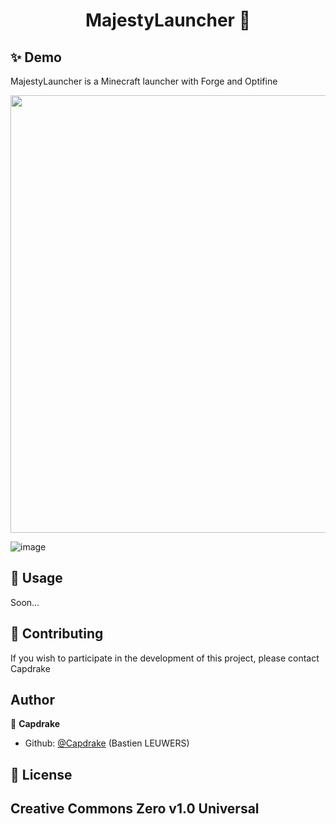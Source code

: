 <h1 align="center">MajestyLauncher 👋</h1>

## ✨ Demo

MajestyLauncher is a Minecraft launcher with Forge and Optifine

<p align="center">
  <img width="700" align="center" src="https://majestycraft.com/theme/upload/panel/launcher1.png"/>
</p>

![image](https://user-images.githubusercontent.com/72074285/163271471-a67addd2-30a1-49c2-9e50-60e4892334aa.png)


## 🚀 Usage

Soon...

## 🤝 Contributing

If you wish to participate in the development of this project, please contact Capdrake

## Author

👤 **Capdrake**

- Github: [@Capdrake](https://github.com/Capdrake) (Bastien LEUWERS)


## 📝 License

Creative Commons Zero v1.0 Universal
---
